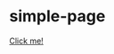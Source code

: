 # simple-page
<?php echo 'Hello!'?>
<a href='https://engineer2006.github.io/simple-page/'>Click me!</a> 
